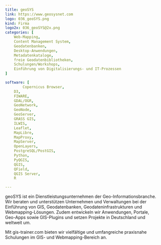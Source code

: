 ```yaml
---
title: geoSYS
link: https://www.geosysnet.com
logo: 036_geoSYS.png
kind: Firma
logo2x: 036_geoSYS@2x.png
categories: [
   	Web-Mapping,
	Content Management System,
	Geodatenbanken,
	Desktop-Anwendungen,
	Metadatenkataloge,
	freie Geodatenbibliotheken,
	Schulungen/Workshops,
	Einführung von Digitalisierungs- und IT-Prozessen
]

software: [
    	Copernicus Browser,
	D3,
	FIWARE,
	GDAL/OGR,
	GeoNetwork,
	GeoNode,
	GeoServer,
	GRASS GIS,
	ILWIS, 
	Leaflet,
	MapLibre,
	MapProxy,
	MapServer, 
	OpenLayers,
	PostgreSQL/PostGIS,
	Python,
	PyQGIS,
	QGIS,
	QField,
	QGIS Server,
	R

---
```


geoSYS ist ein Dienstleistungsunternehmen der Geo-Informationsbranche. Wir beraten und unterstützen Unternehmen und Verwaltungen bei der Einführung von GIS, Geodatenbanken, Geodateninfrastrukturen und Webmapping-Lösungen. Zudem entwickeln wir Anwendungen, Portale, Geo-Apps sowie GIS-Plugins und setzen Projekte in Deutschland und weltweit um.
 
Mit gis-trainer.com bieten wir vielfältige und umfangreiche praxisnahe Schulungen im GIS- und Webmapping-Bereich an.


